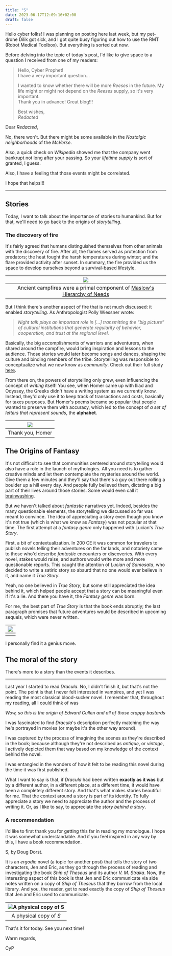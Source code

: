 ```yaml
---
title: "S"
date: 2023-06-17T12:09:16+02:00
draft: false
---
```


Hello cyber folks! I was planning on posting here last week, but my
pet-drone Dilik got sick, and I got quite busy figuring out how to use the RMT
(Robot Medical Toolbox). But everything is sorted out now.

Before delving into the topic of today's post, I'd like to give space to a
question I received from one of my readers:

> Hello, Cyber Prophet!\
> I have a very important question...
>
> I wanted to know whether there will be more _Reeses_ in the future.
> My life might or might not depend on the _Reeses_ supply, so it's very important.\
> Thank you in advance!
> Great blog!!!
>
> Best wishes,\
> _Redacted_

Dear _Redacted_,

No, there won't. But there might be some available in the _Nostalgic neighborhoods_ of the
_McVerse_.

Also, a quick check on _Wikipedia_ showed me that the company went bankrupt not long
after your passing. So your _lifetime supply_ is sort of granted, I guess.

Also, I have a feeling that those events might be correlated.

I hope that helps!!!

---

## Stories

Today, I want to talk about the importance of stories to humankind.
But for that, we'll need to go back to the origins of _storytelling_.

### The discovery of fire

It's fairly agreed that humans distinguished themselves from other animals
with the discovery of fire. After all, the flames served as protection from
predators; the heat fought the harsh temperatures during winter; and the flare
provided activity after sunset. In summary, the fire provided us the space to
develop ourselves beyond a survival-based lifestyle.


| ![](https://bpb-us-e1.wpmucdn.com/sites.psu.edu/dist/3/17217/files/2015/04/maslow.jpg) |
|:--:|
| Ancient campfires were a primal component of [Maslow's Hierarchy of Needs](https://www.simplypsychology.org/maslow.html) |

But I think there's another aspect of fire that is not much discussed:
it enabled _storytelling_.
As Anthropologist Polly Wiessner wrote:
> _Night talk plays an important role in [...] transmitting the “big picture” of cultural institutions that generate regularity of behavior, cooperation, and trust at the regional level._

Basically, the big accomplishments of warriors and adventurers, when shared
around the campfire, would bring inspiration and lessons to the audience.
Those stories would later become songs and dances, shaping the culture and
binding members of the tribe.
Storytelling was responsible to conceptualize what we now know as _community_.
Check out their full study [here](http://www.pnas.org/cgi/doi/10.1073/pnas.1404212111).

From there on, the powers of storytelling only grew, even influencing the
concept of _writing_ itself!
You see, when Homer came up with Iliad and Odyssey, the Greeks didn't have a
writing system as we currently know. Instead, they'd only use it to keep track
of transactions and costs, basically for taxes purposes.
But Homer's poems became so popular that people wanted to preserve them with
accuracy, which led to the concept of _a set of letters that represent sounds_,
the **alphabet**.

| ![](https://external-content.duckduckgo.com/iu/?u=https%3A%2F%2Fwww.neocoloring.com%2Fwp-content%2Fuploads%2F2019%2F04%2Fmaxresdefault_9-45.jpg&f=1&nofb=1&ipt=5c95760d155e41c6356b40bcb055d3afb8ceec1cde1e6215e3705bf1edd7c642&ipo=images) |
|:--:|
| Thank you, Homer |


## The Origins of Fantasy

It's not difficult to see that communities centered around storytelling would
also have a role in the launch of mythologies.
All you need is to gather creative minds and let them contemplate the
mysteries around the world. Give them a few minutes and they'll say that there's
a guy out there rolling a boulder up a hill every day.
And people fully believed them, dictating a big part of their lives around those
stories.
Some would even call it [brainwashing](https://en.wikipedia.org/wiki/Christianity).

But we haven't talked about _fantastic_ narratives yet.
Indeed, besides the many questionable elements,
  the storytelling we discussed so far was meant to convince.
The idea of appreciating a story even though you know it's not true (which is
    what we know as _Fantasy_) was not popular at that time.
The first attempt at a _fantasy genre_ only happened with Lucian's _True Story_.

First, a bit of contextualization.
In 200 CE it was common for travelers to publish novels telling their adventures
on the far lands, and notoriety came to those who'd describe _fantastic_
encounters or discoveries.
With every novel, stakes would raise, and authors would write more and more
questionable reports.
This caught the attention of _Lucian of Samosata_, who decided to write a satiric
story so absurd that no one would ever believe in it, and name it _True Story_.

Yeah, no one believed in _True Story_, but some still appreciated the idea
behind it, which helped people accept that a story can be meaningful even if
it's a lie. And there you have it, the _Fantasy genre_ was born.

For me, the best part of _True Story_ is that the book ends abruptly;
the last paragraph promises that future adventures would be described in upcoming sequels,
which were never written.

| ![](/images/pinocchio.png) |
|:--:|
|  |

I personally find it a genius move.

## The moral of the story

There's more to a story than the events it describes.

---

Last year I started to read _Dracula_.
No, I didn't finish it, but that's not the point.
The point is that I never felt interested in vampires, and yet I was reading the
most classical blood-sucker novel.
I remember that, throughout my reading, all I could think of was

_Wow, so this is the origin of Edward Cullen and all of those crappy
bastards_

I was fascinated to find _Dracula_'s description perfectly matching the way
he's portrayed in movies (or maybe it's the other way around).

I was captured by the process of imagining the scenes as they're described in
the book; because although they're not described as _antique_, or _vintage_, I
actively depicted them that way based on my knowledge of the context behind the
novel.

I was entangled in the wonders of how it felt to be reading this novel during
the time it was first published.

What I want to say is that, if _Dracula_ had been written **exactly as it was**
but by a different author, in a different place, at a different time, it would
have been a completely different story.
And that's what makes stories beautiful for me.
That the context around a story is part of its identity.
To fully appreciate a story we need to appreciate the author and the
process of writing it.
Or, as I like to say, to appreciate the _story behind a story_.

### A recommendation

I'd like to first thank you for getting this far in reading my monologue.
I hope it was somewhat understandable.
And if you feel inspired in any way by this, I have a book recommendation.

S, by Doug Dorst.

It is an _ergodic_ novel (a topic for another post) that tells the story of two
characters, Jen and Eric, as they go through the process of reading and investigating the book
_Ship of Theseus_ and its author _V. M. Straka_.
Now, the interesting aspect of this book is that Jen and Eric communicate via
side notes written on a copy of _Ship of Theseus_ that they borrow from the local
library.
And you, the reader, get to read exactly the copy of _Ship of Theseus_ that Jen
and Eric used to communicate.

| ![A physical copy of _S_](https://external-content.duckduckgo.com/iu/?u=https%3A%2F%2Fwww.worldliteraturetoday.org%2Fsites%2Fdefault%2Ffiles%2F2014%2FMay%2Fopenbook-markings.jpg&f=1&nofb=1&ipt=bbfc5e1c7f5c5616bfeecc21d7db569f0d6d4ade8ca27b65a1fb480f0e569b0f&ipo=images) |
|:--:|
| A physical copy of _S_ |

That's it for today.
See you next time!

Warm regards,

CyP

